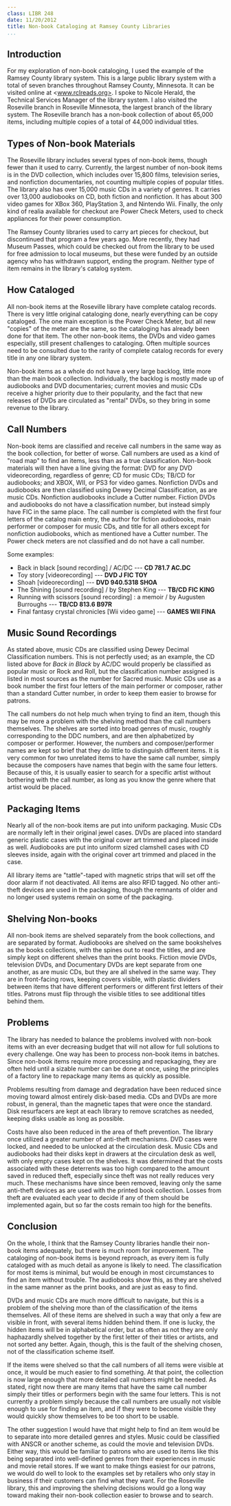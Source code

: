 ```yaml
---
class: LIBR 248
date: 11/20/2012
title: Non-book Cataloging at Ramsey County Libraries
...
```


Introduction
------------

For my exploration of non-book cataloging, I used the example of the Ramsey County library system.
This is a large public library system with a total of seven branches throughout Ramsey County, Minnesota.
It can be visited online at <www.rclreads.org>.
I spoke to Nicole Herald, the Technical Services Manager of the library system.
I also visited the Roseville branch in Roseville Minnesota, the largest branch of the library system.
The Roseville branch has a non-book collection of about 65,000 items, including multiple copies of a total of 44,000 individual titles.


Types of Non-book Materials
---------------------------

The Roseville library includes several types of non-book items, though fewer than it used to carry.
Currently, the largest number of non-book items is in the DVD collection, which includes over 15,800 films, television series, and nonfiction documentaries, not counting multiple copies of popular titles.
The library also has over 15,000 music CDs in a variety of genres.
It carries over 13,000 audiobooks on CD, both fiction and nonfiction.
It has about 300 video games for XBox 360, PlayStation 3, and Nintendo Wii.
Finally, the only kind of realia available for checkout are Power Check Meters, used to check appliances for their power consumption.

The Ramsey County libraries used to carry art pieces for checkout, but discontinued that program a few years ago.
More recently, they had Museum Passes, which could be checked out from the library to be used for free admission to local museums, but these were funded by an outside agency who has withdrawn support, ending the program.
Neither type of item remains in the library's catalog system.

How Cataloged
-------------

All non-book items at the Roseville library have complete catalog records.
There is very little original cataloging done, nearly everything can be copy cataloged.
The one main exception is the Power Check Meter, but all new "copies" of the meter are the same, so the cataloging has already been done for that item.
The other non-book items, the DVDs and video games especially, still present challenges to cataloging.
Often multiple sources need to be consulted due to the rarity of complete catalog records for every title in any one library system.

Non-book items as a whole do not have a very large backlog, little more than the main book collection.
Individually, the backlog is mostly made up of audiobooks and DVD documentaries; current movies and music CDs receive a higher priority due to their popularity, and the fact that new releases of DVDs are circulated as "rental" DVDs, so they bring in some revenue to the library.

Call Numbers
------------

Non-book items are classified and receive call numbers in the same way as the book collection, for better of worse.
Call numbers are used as a kind of "road map" to find an items, less than as a true classification.
Non-book materials will then have a line giving the format: DVD for any DVD videorecording, regardless of genre; CD for music CDs; TB/CD for audiobooks; and XBOX, WII, or PS3 for video games.
Nonfiction DVDs and audiobooks are then classified using Dewey Decimal Classification, as are music CDs.
Nonfiction audiobooks include a Cutter number.
Fiction DVDs and audiobooks do not have a classification number, but instead simply have FIC in the same place.
The call number is completed with the first four letters of the catalog main entry, the author for fiction audiobooks, main performer or composer for music CDs, and title for all others except for nonfiction audiobooks, which as mentioned have a Cutter number.
The Power check meters are not classified and do not have a call number.

Some examples:
*   Back in black \[sound recording\] / AC/DC --- **CD 781.7 AC.DC**
*   Toy story \[videorecording\] --- **DVD J FIC TOY**
*   Shoah \[videorecording\] --- **DVD 940.5318 SHOA**
*   The Shining \[sound recording\] / by Stephen King --- **TB/CD FIC KING**
*   Running with scissors \[sound recording\] : a memoir / by Augusten Burroughs --- **TB/CD 813.6 B97R**
*   Final fantasy crystal chronicles \[Wii video game\] --- **GAMES WII FINA**

Music Sound Recordings
----------------------

As stated above, music CDs are classified using Dewey Decimal Classification numbers.
This is not perfectly used; as an example, the CD listed above for _Back in Black_ by AC/DC would properly be classified as popular music or Rock and Roll, but the classification number assigned is listed in most sources as the number for Sacred music.
Music CDs use as a book number the first four letters of the main performer or composer, rather than a standard Cutter number, in order to keep them easier to browse for patrons.

The call numbers do not help much when trying to find an item, though this may be more a problem with the shelving method than the call numbers themselves.
The shelves are sorted into broad genres of music, roughly corresponding to the DDC numbers, and are then alphabetized by composer or performer.
However, the numbers and composer/performer names are kept so brief that they do little to distinguish different items.
It is very common for two unrelated items to have the same call number, simply because the composers have names that begin with the same four letters.
Because of this, it is usually easier to search for a specific artist without bothering with the call number, as long as you know the genre where that artist would be placed.

Packaging Items
---------------

Nearly all of the non-book items are put into uniform packaging.
Music CDs are normally left in their original jewel cases.
DVDs are placed into standard generic plastic cases with the original cover art trimmed and placed inside as well.
Audiobooks are put into uniform sized clamshell cases with CD sleeves inside, again with the original cover art trimmed and placed in the case.

All library items are "tattle"-taped with magnetic strips that will set off the door alarm if not deactivated.
All items are also RFID tagged.
No other anti-theft devices are used in the packaging, though the remnants of older and no longer used systems remain on some of the packaging.

Shelving Non-books
------------------

All non-book items are shelved separately from the book collections, and are separated by format.
Audiobooks are shelved on the same bookshelves as the books collections, with the spines out to read the titles, and are simply kept on different shelves than the print books.
Fiction movie DVDs, television DVDs, and Documentary DVDs are kept separate from one another, as are music CDs, but they are all shelved in the same way.
They are in front-facing rows, keeping covers visible, with plastic dividers between items that have different performers or different first letters of their titles.
Patrons must flip through the visible titles to see additional titles behind them.

Problems
--------

The library has needed to balance the problems involved with non-book items with an ever decreasing budget that will not allow for full solutions to every challenge.
One way has been to process non-book items in batches.
Since non-book items require more processing and repackaging, they are often held until a sizable number can be done at once, using the principles of a factory line to repackage many items as quickly as possible.

Problems resulting from damage and degradation have been reduced since moving toward almost entirely disk-based media.
CDs and DVDs are more robust, in general, than the magnetic tapes that were once the standard.
Disk resurfacers are kept at each library to remove scratches as needed, keeping disks usable as long as possible.

Costs have also been reduced in the area of theft prevention.
The library once utilized a greater number of anti-theft mechanisms.
DVD cases were locked, and needed to be unlocked at the circulation desk.
Music CDs and audiobooks had their disks kept in drawers at the circulation desk as well, with only empty cases kept on the shelves.
It was determined that the costs associated with these deterrents was too high compared to the amount saved in reduced theft, especially since theft was not really reduces very much.
These mechanisms have since been removed, leaving only the same anti-theft devices as are used with the printed book collection.
Losses from theft are evaluated each year to decide if any of them should be implemented again, but so far the costs remain too high for the benefits.

Conclusion
----------

On the whole, I think that the Ramsey County libraries handle their non-book items adequately, but there is much room for improvement.
The cataloging of non-book items is beyond reproach, as every item is fully cataloged with as much detail as anyone is likely to need.
The classification for most items is minimal, but would be enough in most circumstances to find an item without trouble.
The audiobooks show this, as they are shelved in the same manner as the print books, and are just as easy to find.

DVDs and music CDs are much more difficult to navigate, but this is a problem of the shelving more than of the classification of the items themselves.
All of these items are shelved in such a way that only a few are visible in front, with several items hidden behind them.
If one is lucky, the hidden items will be in alphabetical order, but as often as not they are only haphazardly shelved together by the first letter of their titles or artists, and not sorted any better.
Again, though, this is the fault of the shelving chosen, not of the classification scheme itself.

If the items were shelved so that the call numbers of all items were visible at once, it would be much easier to find something.
At that point, the collection is now large enough that more detailed call numbers might be needed.
As stated, right now there are many items that have the same call number simply their titles or performers begin with the same four letters.
This is not currently a problem simply because the call numbers are usually not visible enough to use for finding an item, and if they were to become visible they would quickly show themselves to be too short to be usable.

The other suggestion I would have that might help to find an item would be to separate into more detailed genres and styles.
Music could be classified with ANSCR or another scheme, as could the movie and television DVDs.
Either way, this would be familiar to patrons who are used to items like this being separated into well-defined genres from their experiences in music and movie retail stores.
If we want to make things easiest for our patrons, we would do well to look to the examples set by retailers who only stay in business if their customers can find what they want.
For the Roseville library, this and improving the shelving decisions would go a long way toward making their non-book collection easier to browse and to search.

